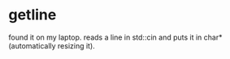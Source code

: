 # getline
found it on my laptop. reads a line in std::cin and puts it in char* (automatically resizing it).
